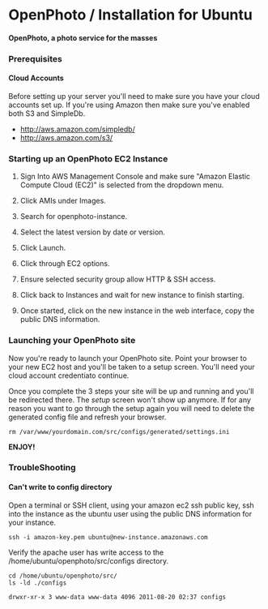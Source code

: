 OpenPhoto / Installation for Ubuntu
=======================
#### OpenPhoto, a photo service for the masses

### Prerequisites

#### Cloud Accounts

Before setting up your server you'll need to make sure you have your cloud accounts set up. If you're using Amazon then make sure you've enabled both S3 and SimpleDb.

* http://aws.amazon.com/simpledb/
* http://aws.amazon.com/s3/

### Starting up an OpenPhoto EC2 Instance

1. Sign Into AWS Management Console and make sure "Amazon Elastic Compute Cloud (EC2)" is selected from the dropdown menu.

1. Click AMIs under Images.

1. Search for openphoto-instance.

1. Select the latest version by date or version.

1. Click Launch.

1. Click through EC2 options.

1. Ensure selected security group allow HTTP & SSH access.

1. Click back to Instances and wait for new instance to finish starting.

1. Once started, click on the new instance in the web interface, copy the public DNS information.

### Launching your OpenPhoto site

Now you're ready to launch your OpenPhoto site. Point your browser to your new EC2 host and you'll be taken to a setup screen. You'll need your cloud account credentiato continue.

Once you complete the 3 steps your site will be up and running and you'll be redirected there. The _setup_ screen won't show up anymore. If for any reason you want to go through the setup again you will need to delete the generated config file and refresh your browser.

    rm /var/www/yourdomain.com/src/configs/generated/settings.ini

**ENJOY!**

### TroubleShooting

#### Can't write to config directory
Open a terminal or SSH client, using your amazon ec2 ssh public key, ssh into the instance as the ubuntu user using the public DNS information for your instance.

	ssh -i amazon-key.pem ubuntu@new-instance.amazonaws.com

Verify the apache user has write access to the /home/ubuntu/openphoto/src/configs directory.

	cd /home/ubuntu/openphoto/src/
	ls -ld ./configs

	drwxr-xr-x 3 www-data www-data 4096 2011-08-20 02:37 configs
